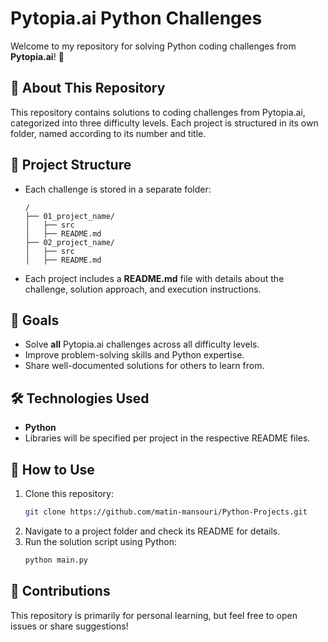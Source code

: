 # Pytopia.ai Python Challenges  

Welcome to my repository for solving Python coding challenges from **Pytopia.ai**! 🚀  

## 📌 About This Repository  
This repository contains solutions to coding challenges from Pytopia.ai, categorized into three difficulty levels. Each project is structured in its own folder, named according to its number and title.  

## 📂 Project Structure  
- Each challenge is stored in a separate folder:  
  ```  
  /  
  ├── 01_project_name/  
  │   ├── src  
  │   ├── README.md  
  ├── 02_project_name/  
  │   ├── src
  │   ├── README.md  

  ```  
- Each project includes a **README.md** file with details about the challenge, solution approach, and execution instructions.  

## 🎯 Goals  
- Solve **all** Pytopia.ai challenges across all difficulty levels.  
- Improve problem-solving skills and Python expertise.  
- Share well-documented solutions for others to learn from.  

## 🛠 Technologies Used  
- **Python**  
- Libraries will be specified per project in the respective README files.  

## 📌 How to Use  
1. Clone this repository:  
   ```bash  
   git clone https://github.com/matin-mansouri/Python-Projects.git  
   ```  
2. Navigate to a project folder and check its README for details.  
3. Run the solution script using Python:  
   ```bash  
   python main.py  
   ```  

## 🤝 Contributions  
This repository is primarily for personal learning, but feel free to open issues or share suggestions!  
